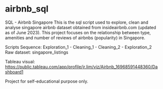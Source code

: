 # airbnb_sql
SQL - Airbnb Singapore
This is the sql script used to explore, clean and analyse singapore airbnb dataset obtained from insideairbnb.com (updated as of June 2023).
This project focuses on the relationship between type, amenities and number of reviews of airbnbs (popularity) in Singapore.

Scripts Sequence: Exploration_1 - Cleaning_1 - Cleaning_2 - Exploration_2
Raw dataset: singapore_listings

Tableau visual: https://public.tableau.com/app/profile/jr.lim/viz/Airbnb_16968591448360/Dashboard1

Project for self-educational purpose only.

